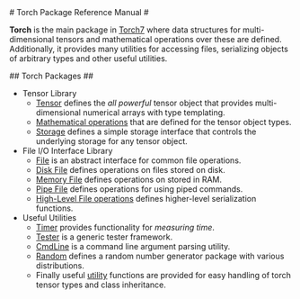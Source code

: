 <a name="torch.reference.dok"/>
# Torch Package Reference Manual #

__Torch__ is the main package in [Torch7](http://torch.ch) where data
structures for multi-dimensional tensors and mathematical operations
over these are defined. Additionally, it provides many utilities for
accessing files, serializing objects of arbitrary types and other
useful utilities.

<a name="torch.reference.dok"/>
## Torch Packages ##

  * Tensor Library
    * [Tensor](doc/tensor.md) defines the _all powerful_ tensor object that provides multi-dimensional numerical arrays with type templating.
    * [Mathematical operations](doc/maths.md) that are defined for the tensor object types.
    * [Storage](doc/storage.md) defines a simple storage interface that controls the underlying storage for any tensor object.
  * File I/O Interface Library
    * [File](doc/file.md) is an abstract interface for common file operations.
    * [Disk File](doc/diskfile.md) defines operations on files stored on disk.
    * [Memory File](doc/memoryfile.md) defines operations on stored in RAM.
    * [Pipe File](doc/pipefile.md) defines operations for using piped commands.
    * [High-Level File operations](doc/serialization.md) defines higher-level serialization functions.
  * Useful Utilities
    * [Timer](doc/timer.md) provides functionality for _measuring time_.
    * [Tester](doc/tester.md) is a generic tester framework.
    * [CmdLine](doc/cmdline.md) is a command line argument parsing utility.
    * [Random](doc/random.md) defines a random number generator package with various distributions.
    * Finally useful [utility](doc/utility.md) functions are provided for easy handling of torch tensor types and class inheritance.

